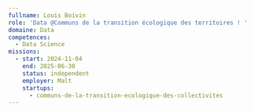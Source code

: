 ```yaml
---
fullname: Louis Boivin
role: 'Data @Communs de la transition écologique des territoires ! '
domaine: Data
competences:
  - Data Science
missions:
  - start: 2024-11-04
    end: 2025-06-30
    status: independent
    employer: Malt
    startups:
      - communs-de-la-transition-ecologique-des-collectivites
---
```

